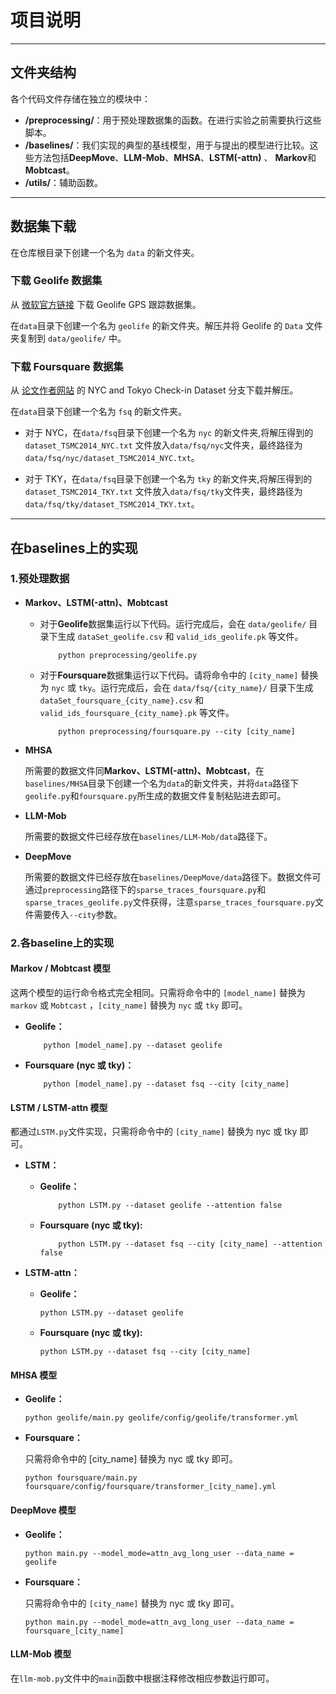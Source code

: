 # 项目说明

---

## 文件夹结构

  各个代码文件存储在独立的模块中：

- **/preprocessing/**：用于预处理数据集的函数。在进行实验之前需要执行这些脚本。
- **/baselines/**：我们实现的典型的基线模型，用于与提出的模型进行比较。这些方法包括**DeepMove**、**LLM-Mob**、**MHSA**、**LSTM(-attn)** 、 **Markov**和**Mobtcast**。
- **/utils/**：辅助函数。

---

## 数据集下载

  在仓库根目录下创建一个名为 `data` 的新文件夹。

### 下载 Geolife 数据集

  从 [微软官方链接](https://www.microsoft.com/en-us/download/details.aspx?id=52367) 下载 Geolife GPS 跟踪数据集。

  在`data`目录下创建一个名为 `geolife` 的新文件夹。解压并将 Geolife 的 `Data` 文件夹复制到 `data/geolife/` 中。

### 下载 Foursquare 数据集

  从 [论文作者网站](https://sites.google.com/site/yangdingqi/home/foursquare-dataset) 的 NYC and Tokyo Check-in Dataset 分支下载并解压。

  在`data`目录下创建一个名为 `fsq` 的新文件夹。

- 对于 NYC，在`data/fsq`目录下创建一个名为 `nyc` 的新文件夹,将解压得到的`dataset_TSMC2014_NYC.txt` 文件放入`data/fsq/nyc`文件夹，最终路径为`data/fsq/nyc/dataset_TSMC2014_NYC.txt`。

- 对于 TKY，在`data/fsq`目录下创建一个名为 `tky` 的新文件夹,将解压得到的`dataset_TSMC2014_TKY.txt` 文件放入`data/fsq/tky`文件夹，最终路径为`data/fsq/tky/dataset_TSMC2014_TKY.txt`。

---

## 在baselines上的实现

### 1.预处理数据

- **Markov、LSTM(-attn)、Mobtcast**
  - 对于**Geolife**数据集运行以下代码。运行完成后，会在 `data/geolife/` 目录下生成 `dataSet_geolife.csv` 和 `valid_ids_geolife.pk` 等文件。

    ```shell
        python preprocessing/geolife.py 
    ```

  - 对于**Foursquare**数据集运行以下代码。请将命令中的 `[city_name]` 替换为 `nyc` 或 `tky`。运行完成后，会在 `data/fsq/{city_name}/` 目录下生成 `dataSet_foursquare_{city_name}.csv` 和 `valid_ids_foursquare_{city_name}.pk` 等文件。

    ```shell
        python preprocessing/foursquare.py --city [city_name]
    ```

- **MHSA**

  所需要的数据文件同**Markov、LSTM(-attn)、Mobtcast**，在`baselines/MHSA`目录下创建一个名为`data`的新文件夹，并将`data`路径下`geolife.py`和`foursquare.py`所生成的数据文件复制粘贴进去即可。

- **LLM-Mob**

  所需要的数据文件已经存放在`baselines/LLM-Mob/data`路径下。

- **DeepMove**

  所需要的数据文件已经存放在`baselines/DeepMove/data`路径下。数据文件可通过`preprocessing`路径下的`sparse_traces_foursquare.py`和`sparse_traces_geolife.py`文件获得，注意`sparse_traces_foursquare.py`文件需要传入`--city`参数。

### 2.各baseline上的实现

#### Markov / Mobtcast 模型

  这两个模型的运行命令格式完全相同。只需将命令中的 `[model_name]` 替换为 `markov` 或 `Mobtcast` ，`[city_name]` 替换为 `nyc` 或 `tky` 即可。

- **Geolife：**

    ```shell
        python [model_name].py --dataset geolife
    ```

- **Foursquare (nyc 或 tky)：**

    ```shell
        python [model_name].py --dataset fsq --city [city_name]
    ```

#### LSTM / LSTM-attn 模型

  都通过`LSTM.py`文件实现，只需将命令中的 `[city_name]` 替换为 nyc 或 tky 即可。

- **LSTM：**
  - **Geolife：**

    ```shell
        python LSTM.py --dataset geolife --attention false
    ```

  - **Foursquare (nyc 或 tky):**

    ```shell
        python LSTM.py --dataset fsq --city [city_name] --attention false
    ```

- **LSTM-attn：**
  - **Geolife：**

    ```shell
    python LSTM.py --dataset geolife
    ```

  - **Foursquare (nyc 或 tky):**

    ```shell
    python LSTM.py --dataset fsq --city [city_name]
    ```

#### MHSA 模型

- **Geolife：**

  ```shell
  python geolife/main.py geolife/config/geolife/transformer.yml
  ```

- **Foursquare：**

  只需将命令中的 [city_name] 替换为 nyc 或 tky 即可。

  ```shell
  python foursquare/main.py foursquare/config/foursquare/transformer_[city_name].yml
  ```

#### DeepMove 模型

- **Geolife：**

  ```shell
  python main.py --model_mode=attn_avg_long_user --data_name = geolife
  ```

- **Foursquare：**

  只需将命令中的 `[city_name]` 替换为 nyc 或 tky 即可。

  ```shell
  python main.py --model_mode=attn_avg_long_user --data_name = foursquare_[city_name]
  ```

#### LLM-Mob 模型

  在`llm-mob.py`文件中的`main`函数中根据注释修改相应参数运行即可。
